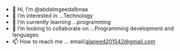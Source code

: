 - 👋 Hi, I’m @abdalmgeedalbnaa
- 👀 I’m interested in ...Technology
- 🌱 I’m currently learning ...programming
- 💞️ I’m looking to collaborate on ...Programming development and languages
- 📫 How to reach me ... email/alaneed201542@gmail.com

<!---
abdalmgeedalbnaa/abdalmgeedalbnaa is a ✨ special ✨ repository because its `README.md` (this file) appears on your GitHub profile.
You can click the Preview link to take a look at your changes.
--->
